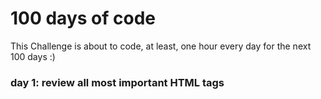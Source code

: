 # 100 days of code

This Challenge is about to code, at least, one hour every day for the next 100 days :)

### day 1: review all most important HTML tags
